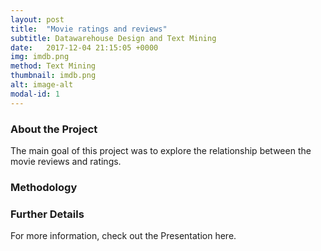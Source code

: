 ```yaml
---
layout: post
title:  "Movie ratings and reviews"
subtitle: Datawarehouse Design and Text Mining
date:   2017-12-04 21:15:05 +0000
img: imdb.png
method: Text Mining
thumbnail: imdb.png
alt: image-alt
modal-id: 1
---
```


###  About the Project
The main goal of this project was to explore the relationship between the movie reviews and ratings.

### Methodology


### Further Details
For more information, check out the Presentation here.
